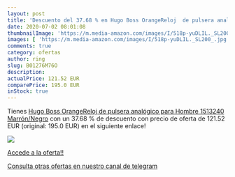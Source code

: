 ```yaml
---
layout: post
title: 'Descuento del 37.68 % en Hugo Boss OrangeReloj  de pulsera analóg'
date: 2020-07-02 08:01:08
thumbnailImage: 'https://m.media-amazon.com/images/I/518p-yuDLIL._SL200_.jpg'
images: [ 'https://m.media-amazon.com/images/I/518p-yuDLIL._SL200_.jpg' ]
comments: true
category: ofertas
author: ring
slug: B01276M76O
description:
actualPrice: 121.52 EUR
comparePrice: 195.0 EUR
inStock: true
---
```


Tienes [Hugo Boss OrangeReloj  de pulsera analógico  para Hombre  1513240  Marrón/Negro](https://www.amazon.com/dp/B01276M76O/?tag=redken08-20) con un 37.68 % de descuento con precio de oferta de 121.52 EUR (original: 195.0 EUR) en el siguiente enlace!

[![](https://m.media-amazon.com/images/I/518p-yuDLIL._SL200_.jpg)](https://www.amazon.com/dp/B01276M76O/?tag=redken08-20)

[Accede a la oferta!!](https://www.amazon.com/dp/B01276M76O/?tag=redken08-20)

[Consulta otras ofertas en nuestro canal de telegram](https://t.me/s/ofertas25)
